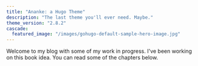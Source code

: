 ```yaml
---
title: "Ananke: a Hugo Theme"
description: "The last theme you'll ever need. Maybe."
theme_version: "2.8.2"
cascade:
  featured_image: "/images/gohugo-default-sample-hero-image.jpg"
---
```


Welcome to my blog with some of my work in progress. I've been working on this book idea. You can read some of the chapters below.
